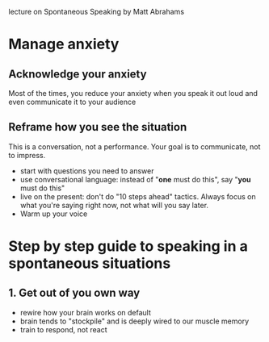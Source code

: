 lecture on Spontaneous Speaking by Matt Abrahams

# Manage anxiety

## Acknowledge your anxiety
Most of the times, you reduce your anxiety when you speak it out loud and even communicate it to your audience

## Reframe how you see the situation
This is a conversation, not a performance. Your goal is to communicate, not to impress.
- start with questions you need to answer
- use conversational language: instead of "**one** must do this", say "**you** must do this"
- live on the present: don't do "10 steps ahead" tactics. Always focus on what you're saying right now, not what will you say later.
- Warm up your voice

# Step by step guide to speaking in a spontaneous situations

## 1. Get out of you own way
- rewire how your brain works on default
- brain tends to "stockpile" and is deeply wired to our muscle memory
- train to respond, not react